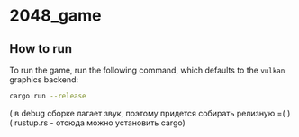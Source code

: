 # 2048_game

## How to run

To run the game, run the following command, which defaults to the `vulkan` graphics backend:

```bash
cargo run --release
```
( в debug сборке лагает звук, поэтому придется собирать релизную =( )
( rustup.rs - отсюда можно установить cargo)

